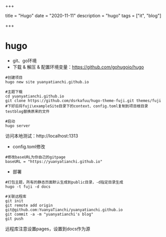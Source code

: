 
+++

title = "Hugo"
date = "2020-11-11"
description = "hugo"
tags = ["it", "blog"]

+++



# hugo

- git、go环境
- 下载 & 解压 & 配置环境变量：https://github.com/gohugoio/hugo

```shell
#创建项目
hugo new site yuanyatianchi.github.io

#主题下载
cd yuanyatianchi.github.io
git clone https://github.com/dsrkafuu/hugo-theme-fuji.git themes/fuji
#下好后将fuji\exampleSite目录下的context、config.toml复制到项目根目录testblog替换原来的文件

#启动
hugo server
```

访问本地测试：http://localhost:1313

- config.toml修改

```shell
#修改baseURL为你自己的gitpage
baseURL = "https://yuanyatianchi.github.io"
```

- 部署

```shell
#打包主题，所有的静态页面默认生成到public目录，-d指定目录生成
hugo -t fuji -d docs

#关联远程库
git init
git remote add origin git@github.com:YuanyaTianchi/yuanyatianchi.github.io
git commit -a -m "yuanyatianchi's blog"
git push
```

远程库注意设置pages，设置到docs作为源
